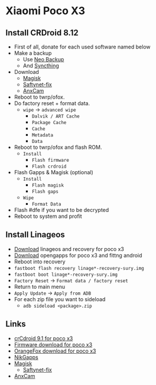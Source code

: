 # Xiaomi Poco X3

## Install CRDroid 8.12

* First of all, donate for each used software named below
* Make a backup 
  * Use [Neo Backup](https://f-droid.org/en/packages/com.machiav3lli.backup/)
  * And [Syncthing](https://f-droid.org/packages/com.nutomic.syncthingandroid/)
* Download
  * [Magisk](https://github.com/topjohnwu/Magisk/releases)
  * [Saftynet-fix](https://github.com/kdrag0n/safetynet-fix/releases)
  * [AnxCam](https://sourceforge.net/projects/miuicamerapocox3/files/MIUICameraPocoX3.zip/download)
* Reboot to twrp/ofox.
* Do factory reset + format data.
  * `wipe` -> `advanced wipe`
    * `Dalvik / ART Cache`
    * `Package Cache`
    * `Cache`
    * `Metadata`
    * `Data`
* Reboot to twrp/ofox and flash ROM.
  * `Install`
    * `Flash firmware`
    * `Flash crdroid`
* Flash Gapps & Magisk (optional)
  * `Install`
    * `Flash magisk`
    * `Flash gaps`
  * `Wipe`
    * `Format Data`
* Flash #dfe if you want to be decrypted
* Reboot to system and profit

## Install Linageos

* [Download](https://download.lineageos.org/surya) linageos and recovery for poco x3
* [Download](https://wiki.lineageos.org/gapps.html) opengapps for poco x3 and fittng android
* Reboot into recovery
* `fastboot flash recovery linage*-recovery-sury.img`
* `fastboot boot linage*-recovery-sury.img`
* `Factory Reset` -> `Format data / factory reset`
* Return to main menu
* `Apply Update` -> `Apply from ADB`
* For each zip file you want to sideload
  * `adb sideload <package>.zip`

## Links

* [crCdroid 9.1 for poco x3](https://crdroid.net/surya/9)
* [Firmware download for poco x3](https://xiaomifirmwareupdater.com/firmware/surya/)
* [OrangeFox download for poco x3](https://sourceforge.net/projects/builds-ardjlon/files/surya/recovery/OrangeFox-Unofficial-surya_FBEv2.zip/download)
* [NikGapps](https://sourceforge.net/projects/nikgapps/files/Releases/NikGapps-T/08-Sep-2022/)
* [Magisk](https://github.com/topjohnwu/Magisk/releases)
  * [Saftynet-fix](https://github.com/kdrag0n/safetynet-fix/releases)
* [AnxCam](https://sourceforge.net/projects/miuicamerapocox3/files/MIUICameraPocoX3.zip/download)

